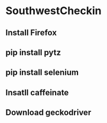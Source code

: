 # SouthwestCheckin

## Install Firefox
## pip install pytz
## pip install selenium
## Insatll caffeinate
## Download geckodriver
